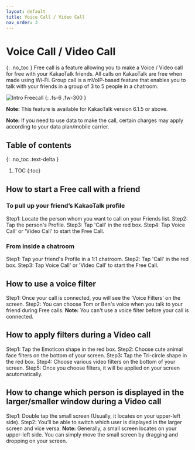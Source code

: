 ```yaml
---
layout: default
title: Voice Call / Video Call
nav_order: 3
---
```


# Voice Call / Video Call
{: .no_toc }
Free call is a feature allowing you to make a Voice / Video call for free with your KakaoTalk friends.
All calls on KakaoTalk are free when made using Wi-Fi. Group call is a mVoIP-based feature that enables you to talk with your friends in a group of 3 to 5 people in a chatroom.

![Intro Freecall](https://github.com/jstyle5/KakaoTalk-English-Version-Guide/blob/gh-pages/assets/images/intro-freecall.png?raw=true "VOICE CALL / VIDEO CALL")
{: .fs-6 .fw-300 }

**Note:** This feature is available for KakaoTalk version 6.1.5 or above.

**Note:** If you need to use data to make the call, certain charges may apply according to your data plan/mobile carrier.

## Table of contents
{: .no_toc .text-delta }

1. TOC
{:toc}

## How to start a Free call with a friend
### To pull up your friend’s KakaoTalk profile
Step1: Locate the person whom you want to call on your Friends list.
Step2: Tap the person's Profile.
Step3: Tap 'Call' in the red box.
Step4: Tap Voice Call' or 'Video Call' to start the Free Call.

### From inside a chatroom
Step1: Tap your friend's Profile in a 1:1 chatroom.
Step2: Tap 'Call' in the red box.
Step3: Tap Voice Call' or 'Video Call' to start the Free Call.

## How to use a voice filter
Step1: Once your call is connected, you will see the ‘Voice Filters’ on the screen.
Step2: You can choose Tom or Ben's voice when you talk to your friend during Free calls.
**Note:** You can't use a voice filter before your call is connected.

## How to apply filters during a Video call
Step1: Tap the Emoticon shape in the red box.
Step2: Choose cute animal face filters on the bottom of your screen.
Step3: Tap the Tri-circle shape in the red box.
Step4: Choose various video filters on the bottom of your screen.
Step5: Once you choose filters, it will be applied on your screen acutomatically.

## How to change which person is displayed in the larger/smaller window during a Video call
Step1: Double tap the small screen (Usually, it locates on your upper-left side).
Step2: You’ll be able to switch which user is displayed in the larger screen and vice versa.
**Note:** Generally, a small screen locates on your upper-left side. You can simply move the small screen by dragging and dropping on your screen.
